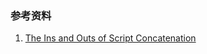 
### 参考资料
1.  [The Ins and Outs of Script Concatenation](http://msdn.microsoft.com/zh-cn/magazine/hh127369(en-us).aspx)
